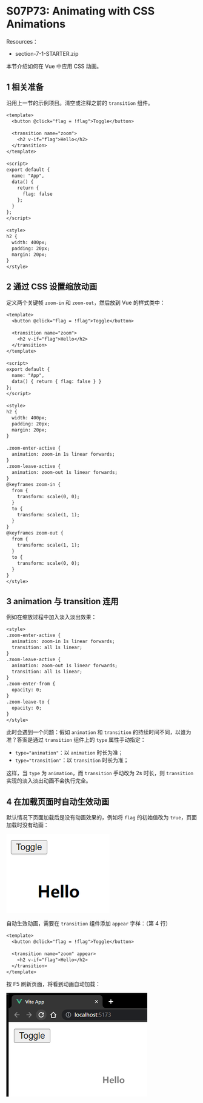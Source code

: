 # S07P73: Animating with CSS Animations



Resources：

- section-7-1-STARTER.zip



本节介绍如何在 Vue 中应用 CSS 动画。



## 1 相关准备

沿用上一节的示例项目。清空或注释之前的 `transition` 组件。

```vue
<template>
  <button @click="flag = !flag">Toggle</button>

  <transition name="zoom">
    <h2 v-if="flag">Hello</h2>
  </transition>
</template>

<script>
export default {
  name: "App",
  data() {
    return {
      flag: false
    };
  }
};
</script>

<style>
h2 {
  width: 400px;
  padding: 20px;
  margin: 20px;
}
</style>
```



## 2 通过 CSS 设置缩放动画

定义两个关键帧 `zoom-in` 和 `zoom-out`，然后放到 Vue 的样式类中：

```vue
<template>
  <button @click="flag = !flag">Toggle</button>

  <transition name="zoom">
    <h2 v-if="flag">Hello</h2>
  </transition>
</template>

<script>
export default {
  name: "App",
  data() { return { flag: false } }
};
</script>

<style>
h2 {
  width: 400px;
  padding: 20px;
  margin: 20px;
}

.zoom-enter-active {
  animation: zoom-in 1s linear forwards;
}
.zoom-leave-active {
  animation: zoom-out 1s linear forwards;
}
@keyframes zoom-in {
  from {
    transform: scale(0, 0);
  }
  to {
    transform: scale(1, 1);
  }
}
@keyframes zoom-out {
  from {
    transform: scale(1, 1);
  }
  to {
    transform: scale(0, 0);
  }
}
</style>
```



## 3 animation 与 transition 连用

例如在缩放过程中加入淡入淡出效果：

```vue
<style>
.zoom-enter-active {
  animation: zoom-in 1s linear forwards;
  transition: all 1s linear;
}
.zoom-leave-active {
  animation: zoom-out 1s linear forwards;
  transition: all 1s linear;
}
.zoom-enter-from {
  opacity: 0;
}
.zoom-leave-to {
  opacity: 0;
}
</style>
```

此时会遇到一个问题：假如 `animation` 和 `transition` 的持续时间不同，以谁为准？答案是通过 `transition` 组件上的 `type` 属性手动指定：

- `type="animation"`：以 `animation` 时长为准；
- `type="transition"`：以 `transition` 时长为准；

这样，当 `type` 为 `animation`，而 `transition` 手动改为 2s 时长，则 `transition` 实现的淡入淡出动画不会执行完全。



## 4 在加载页面时自动生效动画

默认情况下页面加载后是没有动画效果的，例如将 `flag` 的初始值改为 `true`，页面加载时没有动画：

![no animation when page loaded](../assets/73-1.png)

自动生效动画，需要在 `transition` 组件添加 `appear` 字样：（第 4 行）

```vue
<template>
  <button @click="flag = !flag">Toggle</button>

  <transition name="zoom" appear>
    <h2 v-if="flag">Hello</h2>
  </transition>
</template>
```

按 F5 刷新页面，将看到动画自动加载：

![animation loaded](../assets/73-2.png)
